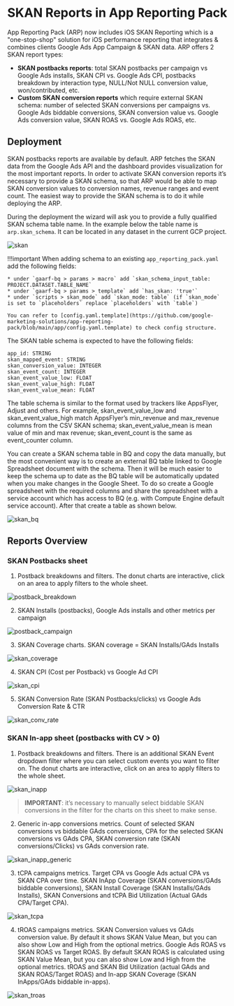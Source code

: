 # SKAN Reports in App Reporting Pack

App Reporting Pack (ARP) now includes iOS SKAN Reporting which is a "one-stop-shop" solution for iOS performance reporting that integrates & combines clients Google Ads App Campaign & SKAN data. ARP offers 2 SKAN report types:

* **SKAN postbacks reports**: total SKAN postbacks per campaign vs Google Ads installs, SKAN CPI vs. Google Ads CPI, postbacks breakdown by interaction type, NULL/Not NULL conversion value, won/contributed, etc.
* **Custom SKAN conversion reports** which require external SKAN schema: number of selected SKAN conversions per campaigns vs. Google Ads biddable conversions, SKAN conversion value vs. Google Ads conversion value, SKAN ROAS vs. Google Ads ROAS, etc.

## Deployment
SKAN postbacks reports are available by default. ARP fetches the SKAN data from the Google Ads API and the dashboard provides visualization for the most important reports. In order to activate SKAN conversion reports it’s necessary to provide a SKAN schema, so that ARP would be able to map SKAN conversion values to conversion names, revenue ranges and event count. The easiest way to provide the SKAN schema is to do it while deploying the ARP.

During the deployment the wizard will ask you to provide a fully qualified SKAN schema table name. In the example below the table name is `arp.skan_schema`. It can be located in any dataset in the current GCP project.

![skan](images/skan.png)

!!!important
    When adding schema to an existing `app_reporting_pack.yaml` add the following fields:

    * under `gaarf-bq > params > macro` add `skan_schema_input_table: PROJECT.DATASET.TABLE_NAME`
    * under `gaarf-bq > params > template` add `has_skan: 'true'`
    * under `scripts > skan_mode` add `skan_mode: table` (if `skan_mode` is set to `placeholders` replace `placeholders` with `table`)

    You can refer to [config.yaml.template](https://github.com/google-marketing-solutions/app-reporting-pack/blob/main/app/config.yaml.template) to check config structure.

The SKAN table schema is expected to have the following fields:
```
app_id: STRING
skan_mapped_event: STRING
skan_conversion_value: INTEGER
skan_event_count: INTEGER
skan_event_value_low: FLOAT
skan_event_value_high: FLOAT
skan_event_value_mean: FLOAT
```

The table schema is similar to the format used by trackers like AppsFlyer, Adjust and others. For example, skan_event_value_low and skan_event_value_high match AppsFlyer’s min_revenue and max_revenue columns from the CSV SKAN schema; skan_event_value_mean is mean value of min and max revenue; skan_event_count is the same as event_counter column.

You can create a SKAN schema table in BQ and copy the data manually, but the most convenient way is to create an external BQ table linked to Google Spreadsheet document with the schema. Then it will be much easier to keep the schema up to date as the BQ table will be automatically updated when you make changes in the Google Sheet. To do so create a Google spreadsheet with the required columns and share the spreadsheet with a service account which has access to BQ (e.g. with Compute Engine default service account). After that create a table as shown below.

![skan_bq](images/skan_bq.png)

## Reports Overview

### SKAN Postbacks sheet

1. Postback breakdowns and filters. The donut charts are interactive, click on an area to apply filters to the whole sheet.

![postback_breakdown](images/skan_postback_breakdown.png)

2. SKAN Installs (postbacks), Google Ads installs and other metrics per campaign

![postback_campaign](images/skan_postback_campaign.png)

3. SKAN Coverage charts. SKAN coverage = SKAN Installs/GAds Installs

![skan_coverage](images/skan_coverage.png)

4. SKAN CPI (Cost per Postback) vs Google Ad CPI

![skan_cpi](images/skan_cpi.png)

5. SKAN Conversion Rate (SKAN Postbacks/clicks) vs Google Ads Conversion Rate & CTR

![skan_conv_rate](images/skan_conv_rate.png)


### SKAN In-app sheet (postbacks with CV > 0)

1. Postback breakdowns and filters. There is an additional SKAN Event dropdown filter where you can select custom events you want to filter on. The donut charts are interactive, click on an area to apply filters to the whole sheet.

![skan_inapp](images/skan_inapp.png)

> **IMPORTANT**: it’s necessary to manually select biddable SKAN conversions in the filter for the charts on this sheet to make sense.

2. Generic in-app conversions metrics. Count of selected SKAN conversions vs biddable GAds conversions, CPA for the selected SKAN conversions vs GAds CPA, SKAN conversion rate (SKAN conversions/Clicks) vs GAds conversion rate.

![skan_inapp_generic](images/skan_inapp_generic.png)

3. tCPA campaigns metrics. Target CPA vs Google Ads actual CPA vs SKAN CPA over time. SKAN InApp Coverage (SKAN conversions/GAds biddable conversions), SKAN Install Coverage (SKAN Installs/GAds Installs), SKAN Conversions and tCPA Bid Utilization (Actual GAds CPA/Target CPA).

![skan_tcpa](images/skan_tcpa.png)

4. tROAS campaigns metrics. SKAN Conversion values vs GAds conversion value. By default it shows SKAN Value Mean, but you can also show Low and High from the optional metrics. Google Ads ROAS vs SKAN ROAS vs Target ROAS. By default SKAN ROAS is calculated using SKAN Value Mean, but you can also show Low and High from the optional metrics. tROAS and SKAN Bid Utilization (actual GAds and SKAN ROAS/Target ROAS) and In-app SKAN Coverage (SKAN InApps/GAds biddable in-apps).

![skan_troas](images/skan_troas.png)



